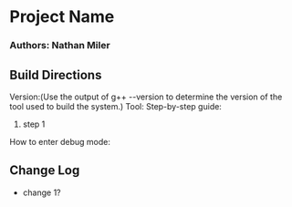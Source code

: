 # Project Name
### Authors: Nathan Miler

## Build Directions

Version:(Use the output of g++ --version to determine the version of the tool used to build the system.)
Tool:
Step-by-step guide:
1. step 1

How to enter debug mode:


## Change Log

- change 1?

